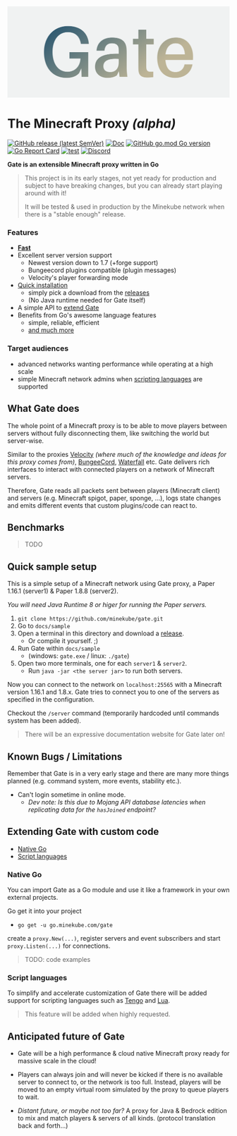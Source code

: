 ![Logo](docs/images/cover3.png)

# The Minecraft Proxy _(alpha)_

[![GitHub release (latest SemVer)](https://img.shields.io/github/v/release/minekube/gate?sort=semver)](https://github.com/minekube/gate/releases)
[![Doc](https://img.shields.io/badge/go.dev-reference-007d9c?logo=go)](https://pkg.go.dev/go.minekube.com/gate)
[![GitHub go.mod Go version](https://img.shields.io/github/go-mod/go-version/minekube/gate?logo=go)](https://golang.org/doc/devel/release.html)
[![Go Report Card](https://goreportcard.com/badge/go.minekube.com/gate)](https://goreportcard.com/report/go.minekube.com/gate)
[![test](https://github.com/minekube/gate/workflows/test/badge.svg)](https://github.com/minekube/gate/actions?query=workflow%3Atest)
[![Discord](https://img.shields.io/discord/633708750032863232?logo=discord)](https://discord.gg/6vMDqWE)

**Gate is an extensible Minecraft proxy written in Go**

> This project is in its early stages, not yet ready for production and
> subject to have breaking changes,
> but you can already start playing around with it!
>
> It will be tested & used in production by the Minekube network when
> there is a "stable enough" release.

### Features

- [**Fast**](#benchmarks)
- Excellent server version support
    - Newest version down to 1.7 (+forge support)
    - Bungeecord plugins compatible (plugin messages)
    - Velocity's player forwarding mode
- [Quick installation](#quick-sample-setup)
    - simply pick a download from the [releases](https://github.com/minekube/gate/releases)
    - (No Java runtime needed for Gate itself)
- A simple API to [extend Gate](#extending-gate-with-custom-code)
- Benefits from Go's awesome language features
    - simple, reliable, efficient
    - [and much more](https://golang.org/)

### Target audiences
- advanced networks wanting performance while operating at a high scale
- simple Minecraft network admins when [scripting languages](#script-languages)
are supported


## What Gate does

The whole point of a Minecraft proxy is to be able to
move players between servers without fully disconnecting them,
like switching the world but server-wise.

Similar to the proxies
[Velocity](https://github.com/VelocityPowered/Velocity)
_(where much of the knowledge and ideas for this proxy comes from)_,
[BungeeCord](https://github.com/SpigotMC/BungeeCord),
[Waterfall](https://github.com/PaperMC/Waterfall) etc.
Gate delivers rich interfaces to interact with connected players
on a network of Minecraft servers.

Therefore, Gate reads all packets sent between
players (Minecraft client) and servers (e.g. Minecraft spigot, paper, sponge, ...),
logs state changes and emits different events that 
custom plugins/code can react to.

## Benchmarks

> TODO

## Quick sample setup

This is a simple setup of a Minecraft network using Gate proxy,
a Paper 1.16.1 (server1) & Paper 1.8.8 (server2).

_You will need Java Runtime 8 or higer for running the Paper servers._

1. `git clone https://github.com/minekube/gate.git`
2. Go to `docs/sample`
3. Open a terminal in this directory
and download a [release](https://github.com/minekube/gate/releases).
    - Or compile it yourself. ;)
4. Run Gate within `docs/sample`
    - (windows: `gate.exe` / linux: `./gate`)
5. Open two more terminals, one for each `server1` & `server2`.
    - Run `java -jar <the server jar>` to run both servers.
    
Now you can connect to the network on `localhost:25565`
with a Minecraft version 1.16.1 and 1.8.x.
Gate tries to connect you to one of the servers as specified in the configuration.

Checkout the `/server` command
(temporarily hardcoded until commands system has been added).

> There will be an expressive documentation website for Gate later on!

## Known Bugs / Limitations

Remember that Gate is in a very early stage and there are many
more things planned (e.g. command system, more events, stability etc.).

- Can't login sometime in online mode.
  - _Dev note: Is this due to Mojang API database latencies when
 replicating data for the `hasJoined` endpoint?_

## Extending Gate with custom code

- [Native Go](#native-go)
- [Script languages](#script-languages)

### Native Go

You can import Gate as a Go module and use it like a framework
in your own external projects.

Go get it into your project
- `go get -u go.minekube.com/gate`


create a `proxy.New(...)`, register servers and event subscribers and start
`proxy.Listen(...)` for connections.

> TODO: code examples

### Script languages

To simplify and accelerate customization of Gate there
will be added support for scripting languages such as
[Tengo](https://github.com/d5/tengo) and
[Lua](https://github.com/yuin/gopher-lua).

> This feature will be added when highly requested.

## Anticipated future of Gate

- Gate will be a high performance & cloud native Minecraft proxy
ready for massive scale in the cloud!

- Players can always join and will never be kicked if there is
no available server to connect to, or the network is too full.
Instead, players will be moved to an empty virtual room simulated
by the proxy to queue players to wait.

- _Distant future, or maybe not too far?_ A proxy for Java & Bedrock edition to mix and match players & servers of all kinds.
(protocol translation back and forth...)